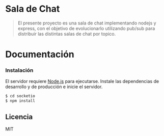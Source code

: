 # Sala de Chat 

> El presente proyecto es una sala de chat implementando nodejs y express, con el objetivo de evolucionarlo utilizando pub/sub para distribuir las distintas salas de chat por topico.

# Documentación 

### Instalación
El servidor requiere [Node.js](https://nodejs.org/) para ejecutarse.
Instale las dependencias de desarrollo y de producción e inicie el servidor.

```sh
$ cd socketio
$ npm install
```

Licencia
----
MIT
